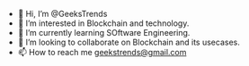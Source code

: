 - 👋 Hi, I’m @GeeksTrends
- 👀 I’m interested in Blockchain and technology.
- 🌱 I’m currently learning SOftware Engineering. 
- 💞️ I’m looking to collaborate on Blockchain and its usecases. 
- 📫 How to reach me geekstrends@gmail.com

<!---
GeeksTrends/GeeksTrends is a ✨ special ✨ repository because its `README.md` (this file) appears on your GitHub profile.
You can click the Preview link to take a look at your changes.
--->
